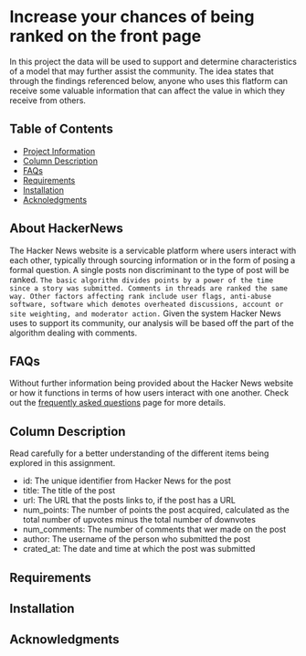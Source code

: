 # Increase your chances of being ranked on the front page

In this project the data will be used to support and determine characteristics of a model that may further assist the community. The idea states that through the findings referenced below, anyone who uses this flatform can receive some valuable information that can affect the value in which they receive from others. 

## Table of Contents
 * [Project Information](#project-information)
 * [Column Description](#column-description)
 * [FAQs](#faqs)
 * [Requirements](#requirements)
 * [Installation](#installation)
 * [Acknoledgments](#acknoledgments)

## About HackerNews

The Hacker News website is a servicable platform where users interact with each other, typically through sourcing information or in the form of posing a formal question. A single posts non discriminant to the type of post will be ranked. `The basic algorithm divides points by a power of the time since a story was submitted. Comments in threads are ranked the same way. Other factors affecting rank include user flags, anti-abuse software, software which demotes overheated discussions, account or site weighting, and moderator action.` Given the system Hacker News uses to support its community, our analysis will be based off the part of the algorithm dealing with comments. 

## FAQs

  Without further information being provided about the Hacker News website or how it functions in terms of how users interact with one another. Check out the [frequently asked questions](https://news.ycombinator.com/newsfaq.html) page for more details.
  
## Column Description

 Read carefully for a better understanding of the different items being explored in this assignment.

   * id: The unique identifier from Hacker News for the post
   * title: The title of the post
   * url: The URL that the posts links to, if the post has a URL
   * num_points: The number of points the post acquired, calculated as the total number of upvotes minus the total number of downvotes
   * num_comments: The number of comments that wer made on the post
   * author: The username of the person who submitted the post
   * crated_at: The date and time at which the post was submitted

## Requirements

## Installation

## Acknowledgments


